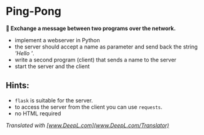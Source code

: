 
# Ping-Pong

**🎯 Exchange a message between two programs over the network.**

* implement a webserver in Python
* the server should accept a name as parameter and send back the string *'Hello <NAME>'*.
* write a second program (client) that sends a name to the server
* start the server and the client


## Hints:

* `flask` is suitable for the server.
* to access the server from the client you can use `requests`.
* no HTML required

*Translated with [www.DeepL.com](www.DeepL.com/Translator)*
